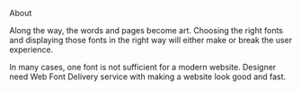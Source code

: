 About

Along the way, the words and pages become art. Choosing the right fonts and displaying those fonts in the right way will either make or break the user experience. 

In many cases, one font is not sufficient for a modern website. Designer need Web Font Delivery service with making a website look good and fast.
